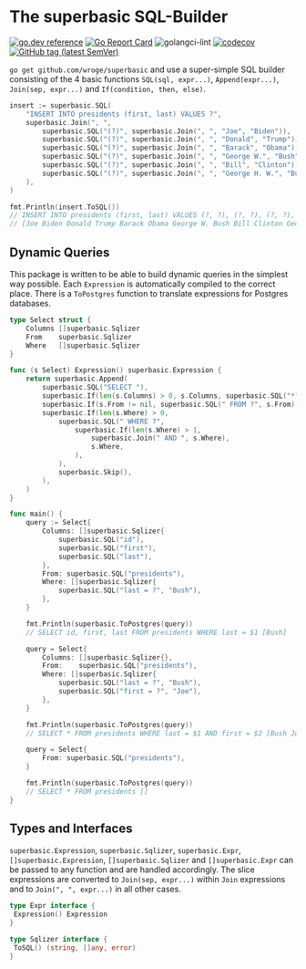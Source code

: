 # The superbasic SQL-Builder

[![go.dev reference](https://img.shields.io/badge/go.dev-reference-007d9c?logo=go&logoColor=white)](https://pkg.go.dev/github.com/wroge/superbasic)
[![Go Report Card](https://goreportcard.com/badge/github.com/wroge/superbasic)](https://goreportcard.com/report/github.com/wroge/superbasic)
![golangci-lint](https://github.com/wroge/superbasic/workflows/golangci-lint/badge.svg)
[![codecov](https://codecov.io/gh/wroge/superbasic/branch/main/graph/badge.svg?token=SBSedMOGHR)](https://codecov.io/gh/wroge/superbasic)
[![GitHub tag (latest SemVer)](https://img.shields.io/github/tag/wroge/superbasic.svg?style=social)](https://github.com/wroge/superbasic/tags)

```go get github.com/wroge/superbasic``` and use a super-simple SQL builder consisting of the 4 basic functions ```SQL(sql, expr...)```, ```Append(expr...)```, ```Join(sep, expr...)``` and ```If(condition, then, else)```.

```go
insert := superbasic.SQL(
    "INSERT INTO presidents (first, last) VALUES ?",
    superbasic.Join(", ",
        superbasic.SQL("(?)", superbasic.Join(", ", "Joe", "Biden")),
        superbasic.SQL("(?)", superbasic.Join(", ", "Donald", "Trump")),
        superbasic.SQL("(?)", superbasic.Join(", ", "Barack", "Obama")),
        superbasic.SQL("(?)", superbasic.Join(", ", "George W.", "Bush")),
        superbasic.SQL("(?)", superbasic.Join(", ", "Bill", "Clinton")),
        superbasic.SQL("(?)", superbasic.Join(", ", "George H. W.", "Bush")),
    ),
)

fmt.Println(insert.ToSQL())
// INSERT INTO presidents (first, last) VALUES (?, ?), (?, ?), (?, ?), (?, ?), (?, ?), (?, ?) 
// [Joe Biden Donald Trump Barack Obama George W. Bush Bill Clinton George H. W. Bush]
```

## Dynamic Queries

This package is written to be able to build dynamic queries in the simplest way possible.
Each ```Expression``` is automatically compiled to the correct place.
There is a ```ToPostgres``` function to translate expressions for Postgres databases.

```go
type Select struct {
	Columns []superbasic.Sqlizer
	From    superbasic.Sqlizer
	Where   []superbasic.Sqlizer
}

func (s Select) Expression() superbasic.Expression {
	return superbasic.Append(
		superbasic.SQL("SELECT "),
		superbasic.If(len(s.Columns) > 0, s.Columns, superbasic.SQL("*")),
		superbasic.If(s.From != nil, superbasic.SQL(" FROM ?", s.From), superbasic.Skip()),
		superbasic.If(len(s.Where) > 0,
			superbasic.SQL(" WHERE ?",
				superbasic.If(len(s.Where) > 1,
					superbasic.Join(" AND ", s.Where),
					s.Where,
				),
			),
			superbasic.Skip(),
		),
	)
}

func main() {
	query := Select{
		Columns: []superbasic.Sqlizer{
			superbasic.SQL("id"),
			superbasic.SQL("first"),
			superbasic.SQL("last"),
		},
		From: superbasic.SQL("presidents"),
		Where: []superbasic.Sqlizer{
			superbasic.SQL("last = ?", "Bush"),
		},
	}

	fmt.Println(superbasic.ToPostgres(query))
	// SELECT id, first, last FROM presidents WHERE last = $1 [Bush]

	query = Select{
		Columns: []superbasic.Sqlizer{},
		From:    superbasic.SQL("presidents"),
		Where: []superbasic.Sqlizer{
			superbasic.SQL("last = ?", "Bush"),
			superbasic.SQL("first = ?", "Joe"),
		},
	}

	fmt.Println(superbasic.ToPostgres(query))
	// SELECT * FROM presidents WHERE last = $1 AND first = $2 [Bush Joe]

	query = Select{
		From: superbasic.SQL("presidents"),
	}

	fmt.Println(superbasic.ToPostgres(query))
	// SELECT * FROM presidents []
}
```

## Types and Interfaces

```superbasic.Expression```, ```superbasic.Sqlizer```, ```superbasic.Expr```,
```[]superbasic.Expression```, ```[]superbasic.Sqlizer``` and ```[]superbasic.Expr```
can be passed to any function and are handled accordingly.
The slice expressions are converted to ```Join(sep, expr...)``` within ```Join``` expressions and to ```Join(", ", expr...)``` in all other cases.

```go
type Expr interface {
 Expression() Expression
}

type Sqlizer interface {
 ToSQL() (string, []any, error)
}
```
